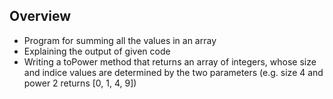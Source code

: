 ## Overview
- Program for summing all the values in an array
- Explaining the output of given code
- Writing a toPower method that returns an array of integers, whose size and indice values are determined by the two parameters (e.g. size 4 and power 2 returns [0, 1, 4, 9])
